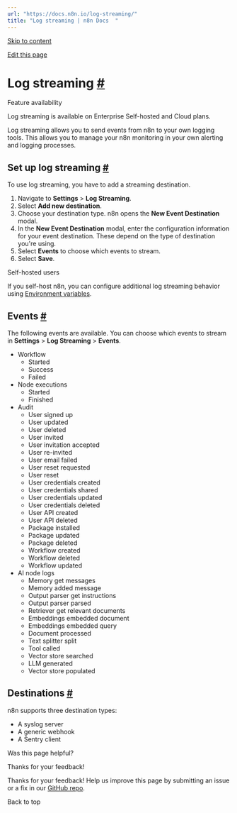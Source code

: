 ```yaml
---
url: "https://docs.n8n.io/log-streaming/"
title: "Log streaming | n8n Docs  "
---
```


[Skip to content](https://docs.n8n.io/log-streaming/#log-streaming)

[Edit this page](https://github.com/n8n-io/n8n-docs/edit/main/docs/log-streaming.md "Edit this page")

# Log streaming [\#](https://docs.n8n.io/log-streaming/\#log-streaming "Permanent link")

Feature availability

Log streaming is available on Enterprise Self-hosted and Cloud plans.

Log streaming allows you to send events from n8n to your own logging tools. This allows you to manage your n8n monitoring in your own alerting and logging processes.

## Set up log streaming [\#](https://docs.n8n.io/log-streaming/\#set-up-log-streaming "Permanent link")

To use log streaming, you have to add a streaming destination.

1. Navigate to **Settings** \> **Log Streaming**.
2. Select **Add new destination**.
3. Choose your destination type. n8n opens the **New Event Destination** modal.
4. In the **New Event Destination** modal, enter the configuration information for your event destination. These depend on the type of destination you're using.
5. Select **Events** to choose which events to stream.
6. Select **Save**.

Self-hosted users

If you self-host n8n, you can configure additional log streaming behavior using [Environment variables](https://docs.n8n.io/hosting/configuration/environment-variables/logs/#log-streaming).

## Events [\#](https://docs.n8n.io/log-streaming/\#events "Permanent link")

The following events are available. You can choose which events to stream in **Settings** \> **Log Streaming** \> **Events**.

- Workflow
  - Started
  - Success
  - Failed
- Node executions
  - Started
  - Finished
- Audit
  - User signed up
  - User updated
  - User deleted
  - User invited
  - User invitation accepted
  - User re-invited
  - User email failed
  - User reset requested
  - User reset
  - User credentials created
  - User credentials shared
  - User credentials updated
  - User credentials deleted
  - User API created
  - User API deleted
  - Package installed
  - Package updated
  - Package deleted
  - Workflow created
  - Workflow deleted
  - Workflow updated
- AI node logs
  - Memory get messages
  - Memory added message
  - Output parser get instructions
  - Output parser parsed
  - Retriever get relevant documents
  - Embeddings embedded document
  - Embeddings embedded query
  - Document processed
  - Text splitter split
  - Tool called
  - Vector store searched
  - LLM generated
  - Vector store populated

## Destinations [\#](https://docs.n8n.io/log-streaming/\#destinations "Permanent link")

n8n supports three destination types:

- A syslog server
- A generic webhook
- A Sentry client

Was this page helpful?






Thanks for your feedback!






Thanks for your feedback! Help us improve this page by submitting an issue or a fix in our [GitHub repo](https://github.com/n8n-io/n8n-docs).


Back to top